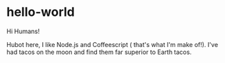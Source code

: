 # hello-world

Hi Humans!

Hubot here, I like Node.js and Coffeescript ( that's what I'm make of!).
I've had tacos on the moon and find them far superior to Earth tacos.
